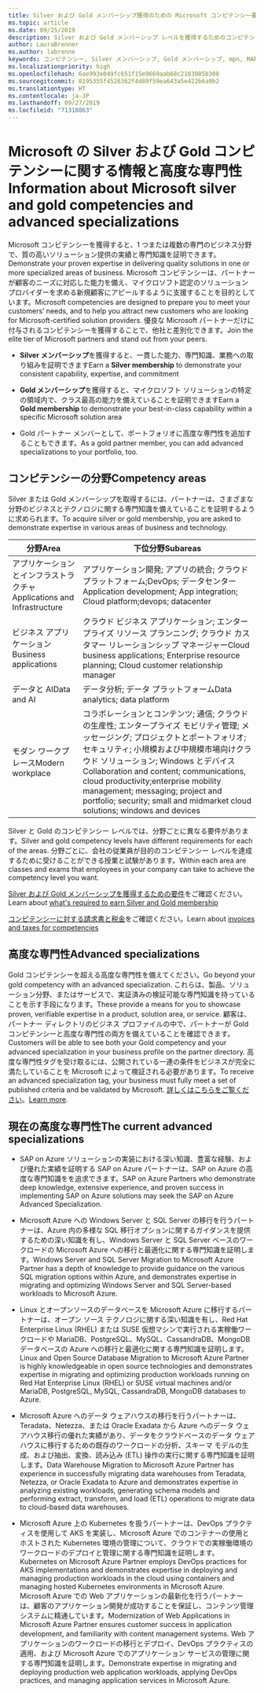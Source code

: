 ```yaml
---
title: Silver および Gold メンバーシップ獲得のための Microsoft コンピテンシー要件について | パートナー センター
ms.topic: article
ms.date: 09/25/2019
description: Silver および Gold メンバーシップ レベルを獲得するためのコンピテンシー要件について説明します。
author: LauraBrenner
ms.author: labrenne
keywords: コンピテンシー, Silver メンバーシップ, Gold メンバーシップ, mpn, MAPS, 能力, Microsoft Partner Network, ネットワーク メンバーップ, 高度な専門性
ms.localizationpriority: high
ms.openlocfilehash: 6ae993e049fc651f15e9669aab68c2183085b308
ms.sourcegitcommit: 0195355f4526362f4d89f59ea643a5e422b6a9b2
ms.translationtype: HT
ms.contentlocale: ja-JP
ms.lasthandoff: 09/27/2019
ms.locfileid: "71318863"
---
```

# <a name="information-about-microsoft-silver-and-gold-competencies-and-advanced-specializations"></a><span data-ttu-id="b08c3-104">Microsoft の Silver および Gold コンピテンシーに関する情報と高度な専門性</span><span class="sxs-lookup"><span data-stu-id="b08c3-104">Information about Microsoft silver and gold competencies and advanced specializations</span></span>


<span data-ttu-id="b08c3-105">Microsoft コンピテンシーを獲得すると、1 つまたは複数の専門のビジネス分野で、質の高いソリューション提供の実績と専門知識を証明できます。</span><span class="sxs-lookup"><span data-stu-id="b08c3-105">Demonstrate your proven expertise in delivering quality solutions in one or more specialized areas of business.</span></span> <span data-ttu-id="b08c3-106">Microsoft コンピテンシーは、パートナーが顧客のニーズに対応した能力を備え、マイクロソフト認定のソリューション プロバイダーを求める新規顧客にアピールするように支援することを目的としています。</span><span class="sxs-lookup"><span data-stu-id="b08c3-106">Microsoft competencies are designed to prepare you to meet your customers’ needs, and to help you attract new customers who are looking for Microsoft-certified solution providers.</span></span> <span data-ttu-id="b08c3-107">優良な Microsoft パートナーだけに付与されるコンピテンシーを獲得することで、他社と差別化できます。</span><span class="sxs-lookup"><span data-stu-id="b08c3-107">Join the elite tier of Microsoft partners and stand out from your peers.</span></span>

- <span data-ttu-id="b08c3-108">**Silver メンバーシップ**を獲得すると、一貫した能力、専門知識、業務への取り組みを証明できます</span><span class="sxs-lookup"><span data-stu-id="b08c3-108">Earn a **Silver membership** to demonstrate your consistent capability, expertise, and commitment</span></span>

- <span data-ttu-id="b08c3-109">**Gold メンバーシップ**を獲得すると、マイクロソフト ソリューションの特定の領域内で、クラス最高の能力を備えていることを証明できます</span><span class="sxs-lookup"><span data-stu-id="b08c3-109">Earn a **Gold membership** to demonstrate your best-in-class capability within a specific Microsoft solution area</span></span>

- <span data-ttu-id="b08c3-110">Gold パートナー メンバーとして、ポートフォリオに高度な専門性を追加することもできます。</span><span class="sxs-lookup"><span data-stu-id="b08c3-110">As a gold partner member, you can add advanced specializations to your portfolio, too.</span></span>

## <a name="competency-areas"></a><span data-ttu-id="b08c3-111">コンピテンシーの分野</span><span class="sxs-lookup"><span data-stu-id="b08c3-111">Competency areas</span></span>

<span data-ttu-id="b08c3-112">Silver または Gold メンバーシップを取得するには、パートナーは、さまざまな分野のビジネスとテクノロジに関する専門知識を備えていることを証明するように求められます。</span><span class="sxs-lookup"><span data-stu-id="b08c3-112">To acquire silver or gold membership, you are asked to demonstrate expertise in various areas of business and technology.</span></span>

|<span data-ttu-id="b08c3-113">**分野**</span><span class="sxs-lookup"><span data-stu-id="b08c3-113">**Area**</span></span>            |<span data-ttu-id="b08c3-114">**下位分野**</span><span class="sxs-lookup"><span data-stu-id="b08c3-114">**Subareas**</span></span>                    |
|--------------------|--------------------------------|
|<span data-ttu-id="b08c3-115">アプリケーションとインフラストラクチャ</span><span class="sxs-lookup"><span data-stu-id="b08c3-115">Applications and Infrastructure</span></span>|<span data-ttu-id="b08c3-116">アプリケーション開発; アプリの統合; クラウド プラットフォーム;DevOps; データセンター</span><span class="sxs-lookup"><span data-stu-id="b08c3-116">Application development; App integration; Cloud platform;devops; datacenter</span></span>|
|<span data-ttu-id="b08c3-117">ビジネス アプリケーション</span><span class="sxs-lookup"><span data-stu-id="b08c3-117">Business applications</span></span> |<span data-ttu-id="b08c3-118">クラウド ビジネス アプリケーション; エンタープライズ リソース プランニング; クラウド カスタマー リレーションシップ マネージャー</span><span class="sxs-lookup"><span data-stu-id="b08c3-118">Cloud business applications; Enterprise resource planning; Cloud customer relationship manager</span></span>|
|<span data-ttu-id="b08c3-119">データと AI</span><span class="sxs-lookup"><span data-stu-id="b08c3-119">Data and AI</span></span>|<span data-ttu-id="b08c3-120">データ分析; データ プラットフォーム</span><span class="sxs-lookup"><span data-stu-id="b08c3-120">Data analytics; data platform</span></span>|
|<span data-ttu-id="b08c3-121">モダン ワークプレース</span><span class="sxs-lookup"><span data-stu-id="b08c3-121">Modern workplace</span></span>| <span data-ttu-id="b08c3-122">コラボレーションとコンテンツ; 通信; クラウドの生産性; エンタープライズ モビリティ管理; メッセージング; プロジェクトとポートフォリオ; セキュリティ; 小規模および中規模市場向けクラウド ソリューション; Windows とデバイス</span><span class="sxs-lookup"><span data-stu-id="b08c3-122">Collaboration and content; communications, cloud productivity;enterprise mobility management; messaging; project and portfolio; security; small and midmarket cloud solutions; windows and devices</span></span>|

<span data-ttu-id="b08c3-123">Silver と Gold のコンピテンシー レベルでは、分野ごとに異なる要件があります。</span><span class="sxs-lookup"><span data-stu-id="b08c3-123">Silver and gold competency levels have different requirements for each of the areas.</span></span> <span data-ttu-id="b08c3-124">分野ごとに、会社の従業員が目的のコンピテンシー レベルを達成するために受けることができる授業と試験があります。</span><span class="sxs-lookup"><span data-stu-id="b08c3-124">Within each area are classes and exams that employees in your company can take to achieve the competency level you want.</span></span>


<span data-ttu-id="b08c3-125">[Silver および Gold メンバーシップを獲得するための要件](https://partner.microsoft.com/membership/competencies)をご確認ください。</span><span class="sxs-lookup"><span data-stu-id="b08c3-125">Learn about [what's required to earn Silver and Gold membership](https://partner.microsoft.com/membership/competencies)</span></span>

<span data-ttu-id="b08c3-126">[コンピテンシーに対する請求書と税金](mpn-view-print-maps-invoice.md)をご確認ください。</span><span class="sxs-lookup"><span data-stu-id="b08c3-126">Learn about [invoices and taxes for competencies](mpn-view-print-maps-invoice.md)</span></span>

## <a name="advanced-specializations"></a><span data-ttu-id="b08c3-127">高度な専門性</span><span class="sxs-lookup"><span data-stu-id="b08c3-127">Advanced specializations</span></span>

<span data-ttu-id="b08c3-128">Gold コンピテンシーを超える高度な専門性を備えてください。</span><span class="sxs-lookup"><span data-stu-id="b08c3-128">Go beyond your gold competency with an advanced specialization.</span></span> <span data-ttu-id="b08c3-129">これらは、製品、ソリューション分野、またはサービスで、実証済みの検証可能な専門知識を持っていることを示す手段になります。</span><span class="sxs-lookup"><span data-stu-id="b08c3-129">These provide a means for you to showcase proven, verifiable expertise in a product, solution area, or service.</span></span> <span data-ttu-id="b08c3-130">顧客は、パートナー ディレクトリのビジネス プロファイルの中で、パートナーが Gold コンピテンシーと高度な専門性の両方を備えていることを確認できます。</span><span class="sxs-lookup"><span data-stu-id="b08c3-130">Customers will be able to see both your Gold competency and your advanced specialization in your business profile on the partner directory.</span></span> <span data-ttu-id="b08c3-131">高度な専門性タグを受け取るには、公開されている一連の条件をビジネスが完全に満たしていることを Microsoft によって検証される必要があります。</span><span class="sxs-lookup"><span data-stu-id="b08c3-131">To receive an advanced specialization tag, your business must fully meet a set of published criteria and be validated by Microsoft.</span></span> <span data-ttu-id="b08c3-132">[詳しくはこちらをご覧ください](https://partner.microsoft.com/membership/competencies#tab-content-2)。</span><span class="sxs-lookup"><span data-stu-id="b08c3-132">[Learn more](https://partner.microsoft.com/membership/competencies#tab-content-2).</span></span> 

## <a name="the-current-advanced-specializations"></a><span data-ttu-id="b08c3-133">現在の高度な専門性</span><span class="sxs-lookup"><span data-stu-id="b08c3-133">The current advanced specializations</span></span>

- <span data-ttu-id="b08c3-134">SAP on Azure ソリューションの実装における深い知識、豊富な経験、および優れた実績を証明する SAP on Azure パートナーは、SAP on Azure の高度な専門知識をを追求できます。</span><span class="sxs-lookup"><span data-stu-id="b08c3-134">SAP on Azure Partners who demonstrate deep knowledge, extensive experience, and proven success in implementing SAP on Azure solutions may seek the SAP on Azure Advanced Specialization.</span></span>

- <span data-ttu-id="b08c3-135">Microsoft Azure への Windows Server と SQL Server の移行を行うパートナーは、Azure 内の多様な SQL 移行オプションに関するガイダンスを提供するための深い知識を有し、Windows Server と SQL Server ベースのワークロードの Microsoft Azure への移行と最適化に関する専門知識を証明します。</span><span class="sxs-lookup"><span data-stu-id="b08c3-135">Windows Server and SQL Server Migration to Microsoft Azure Partner has a depth of knowledge to provide guidance on the various SQL migration options within Azure, and demonstrates expertise in migrating and optimizing Windows Server and SQL Server-based workloads to Microsoft Azure.</span></span> 

- <span data-ttu-id="b08c3-136">Linux とオープンソースのデータベースを Microsoft Azure に移行するパートナーは、オープン ソース テクノロジに関する深い知識を有し、Red Hat Enterprise Linux (RHEL) または SUSE 仮想マシンで実行される実稼働ワークロードや MariaDB、PostgreSQL、MySQL、CassandraDB、MongoDB データベースの Azure への移行と最適化に関する専門知識を証明します。</span><span class="sxs-lookup"><span data-stu-id="b08c3-136">Linux and Open Source Database Migration to Microsoft Azure Partner is highly knowledgeable in open source technologies and demonstrates expertise in migrating and optimizing production workloads running on Red Hat Enterprise Linux (RHEL) or SUSE virtual machines and/or MariaDB, PostgreSQL, MySQL, CassandraDB, MongoDB databases to Azure.</span></span>

- <span data-ttu-id="b08c3-137">Microsoft Azure へのデータ ウェアハウスの移行を行うパートナーは、Teradata、Netezza、または Oracle Exadata から Azure へのデータ ウェアハウス移行の優れた実績があり、データをクラウドベースのデータ ウェアハウスに移行するための既存のワークロードの分析、スキーマ モデルの生成、および抽出、変換、読み込み (ETL) 操作の実行に関する専門知識を証明します。</span><span class="sxs-lookup"><span data-stu-id="b08c3-137">Data Warehouse Migration to Microsoft Azure Partner has experience in successfully migrating data warehouses from Teradata, Netezza, or Oracle Exadata to Azure and demonstrates expertise in analyzing existing workloads, generating schema models and performing extract, transform, and load (ETL) operations to migrate data to cloud-based data warehouses.</span></span>

- <span data-ttu-id="b08c3-138">Microsoft Azure 上の Kubernetes を扱うパートナーは、DevOps プラクティスを使用して AKS を実装し、Microsoft Azure でのコンテナーの使用とホストされた Kubernetes 環境の管理について、クラウドでの実稼働環境のワークロードのデプロイと管理に関する専門知識を証明します。</span><span class="sxs-lookup"><span data-stu-id="b08c3-138">Kubernetes on Microsoft Azure Partner employs DevOps practices for AKS implementations and demonstrates expertise in deploying and managing production workloads in the cloud using containers and managing hosted Kubernetes environments in Microsoft Azure.</span></span>
<span data-ttu-id="b08c3-139">Microsoft Azure での Web アプリケーションの最新化を行うパートナーは、顧客のアプリケーション開発が成功することを保証し、コンテンツ管理システムに精通しています。</span><span class="sxs-lookup"><span data-stu-id="b08c3-139">Modernization of Web Applications in Microsoft Azure Partner ensures customer success in application development, and familiarity with content management systems.</span></span> <span data-ttu-id="b08c3-140">Web アプリケーションのワークロードの移行とデプロイ、DevOps プラクティスの適用、および Microsoft Azure でのアプリケーション サービスの管理に関する専門知識を証明します。</span><span class="sxs-lookup"><span data-stu-id="b08c3-140">Demonstrate expertise in migrating and deploying production web application workloads, applying DevOps practices, and managing application services in Microsoft Azure.</span></span>